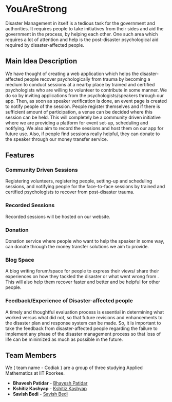 # YouAreStrong
Disaster Management in itself is a tedious task for the government and authorities. It requires people to take initiatives from their sides and aid the government in the process, by helping each other. One such area which requires a lot of attention and help is the post-disaster psychological aid required by disaster-affected people.

## Main Idea Description
We have thought of creating a web application which helps the disaster-affected people recover psychologically from trauma by becoming a medium to conduct sessions at a nearby place by trained and certified psychologists who are willing to volunteer to contribute in some manner. We do so by inviting applications from the psychologists/speakers through our app. Then, as soon as speaker verification is done, an event page is created to notify people of the session. People register themselves and if there is sufficient amount of participation, a venue can be decided where this session can be held. This will completely be a community driven initiative where we are providing a platform for event set-up, scheduling and notifying. We also aim to record the sessions and host them on our app for future use. Also, if people find sessions really helpful, they can donate to the speaker through our money transfer service. 

## Features
### Community Driven Sessions
Registering volunteers, registering people, setting-up and scheduling sessions, and notifying people for the face-to-face sessions by trained and certified psychologists to recover from post-disaster trauma. 
### Recorded Sessions
Recorded sessions will be hosted on our website.
### Donation 
Donation service where people who want to help the speaker in some way, can donate through the money transfer solutions we aim to provide.
### Blog Space
A blog writing forum/space for people to express their views/ share their experiences on how they tackled the disaster or what went wrong from . This will also help them recover faster and better and be helpful for other people.
### Feedback/Experience of Disaster-affected people 
A timely and thoughtful evaluation process is essential in determining what worked versus what did not, so that future revisions and enhancements to the disaster plan and response system can be made. So, it is important to take the feedback from disaster-affected people regarding the failure to implement any phase of the disaster management process so that loss of life can be minimized as much as possible in the future. 

## Team Members
We ( team name - Codiak ) are a group of three studying Applied Mathematics at IIT Roorkee. 

* **Bhavesh Patidar** - [Bhavesh Patidar](https://github.com/BhaveshPatidar)
* **Kshitiz Kashyap** - [Kshitiz Kashyap](https://github.com/kshitizkashyap)
* **Savish Bedi** - [Savish Bedi ](https://github.com/savish28)





